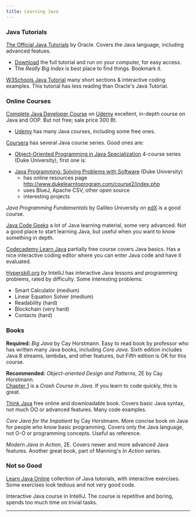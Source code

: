 ```yaml
---
title: Learning Java
---
```


### Java Tutorials

[The Official Java Tutorials](https://docs.oracle.com/javase/tutorial/index.html) by Oracle. Covers the Java language, including advanced featues.
 * [Download](https://www.oracle.com/technetwork/java/javase/java-tutorial-downloads-2005894.html) the full tutorial and run on your computer, for easy access.
 * The *Really Big Index* is best place to find things. Bookmark it.

[W3Schools Java Tutorial](https://www.w3schools.com/java/default.asp) many short sections & interactive coding examples. This tutorial has less reading than Oracle's Java Tutorial.

### Online Courses

[Complete Java Developer Course][] on [Udemy][] excellent, in-depth course on Java and OOP. But not free; sale price 300 Bt.
 - [Udemy][] has many Java courses, including some free ones.

[Coursera][] has several Java course series.  Good ones are:    
 - [Object-Oriented Programming in Java Specialization](duke-oop-java) 4-course series (Duke University), first one is:
 * [Java Programming: Solving Problems with Software][duke-java-programming] (Duke University)
   - has online resources page http://www.dukelearntoprogram.com/course2/index.php
   - uses BlueJ, Apache CSV, other open source
   - interesting projects

*Java Programming Fundamentals* by Galileo University on [edX](https://edx.org) is a good course.

[Java Code Geeks][] a lot of Java learning material, some very advanced.  Not a good place to start learning Java, but useful when you want to know something in depth.

[Codecademy Learn Java][] partially free course covers Java basics. Has a nice interactive coding editor where you can enter Java code and have it evaluated.

[Hyperskill.org](https://hyperskill.org) by IntelliJ has interactive Java lessons and programming problems, rated by difficulty.  Some interesting problems:
 * Smart Calculator (medium)
 * Linear Equation Solver (medium)
 * Readability (hard)
 * Blockchain (very hard)
 * Contacts (hard)

### Books

**Required:**
*Big Java* by Cay Horstmann. Easy to read book by professor who has written many Java books, including *Core Java*.  Sixth edition includes Java 8 streams, lambdas, and other features, but Fifth edition is OK for this course.

**Recommended:**
*Object-oriented Design and Patterns*, 2E by Cay Horstmann.    
[Chapter 1](docs/OODP-Chapter1.pdf) is a *Crash Course in Java*. If you learn to code quickly, this is great.

[Think Java][] free online and downloadable book. Covers basic Java syntax, not much OO or advanced features. Many code examples.

*Core Java for the Impatient* by Cay Horstmann.  More concise book on Java for people who know basic programming. Covers only the Java language, not O-O or programming concepts.  Useful as reference.

*Modern Java in Action*, 2E.  Covers newer and more advanced Java features.  Another great book, part of Manning's *In Action* series.


### Not so Good

[Learn Java Online](https://learnjavaonline.org) collection of Java tutorials, with interactive exercises. Some exercises look tedious and not very good code.

Interactive Java course in IntelliJ.  The course is repetitive and boring, spends too much time on trivial tasks.

---

[Codecademy Learn Java]: https://www.codecademy.com/courses/learn-java/

[Complete Java Developer Course]: https://www.udemy.com/course/java-the-complete-java-developer-course/

[Java Code Geeks]: https://javacodegeeks.com

[edX Java Courses]: https://www.edx.org/learn/java?source=aw&awc=6798_1540216407_bbe6087a070e476f3f7b75e45a46f83e

[Microsoft Java Courses on edX]: https://www.edx.org/professional-certificate/microsoft-introduction-to-code-objects-and-algorithms

[Coursera]: https://coursera.org

[Udemy]: https://udemy.com

[duke-java-programming]: https://www.coursera.org/learn/java-programming
[duke-oop-java]: https://www.coursera.org/specializations/object-oriented-programming

[OODP-Ch1]: docs/OODP-Chapter1.pdf

[Think Java]: https://greenteapress.com/wp/think-java/
